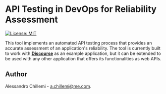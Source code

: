 # API Testing in DevOps for Reliability Assessment
[![License: MIT](https://img.shields.io/badge/License-MIT-yellow.svg)](https://opensource.org/licenses/MIT)

This tool implements an automated API testing process that provides an accurate assessment of an application's reliability. The tool is currently built to work with [**Discourse**](https://discourse.org/) as an example application, but it can be extended to be used with any other application that offers its functionalities as web APIs.

## Author
Alessandro Chillemi - [a.chillemi@me.com](mailto:a.chillemi@me.com).

